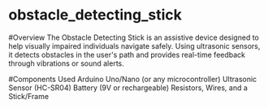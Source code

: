 # obstacle_detecting_stick
#Overview
The Obstacle Detecting Stick is an assistive device designed to help visually impaired individuals navigate safely.
Using ultrasonic sensors, it detects obstacles in the user's path and provides real-time feedback through vibrations or sound alerts.

#Components Used
Arduino Uno/Nano (or any microcontroller)
Ultrasonic Sensor (HC-SR04)
Battery (9V or rechargeable)
Resistors, Wires, and a Stick/Frame
